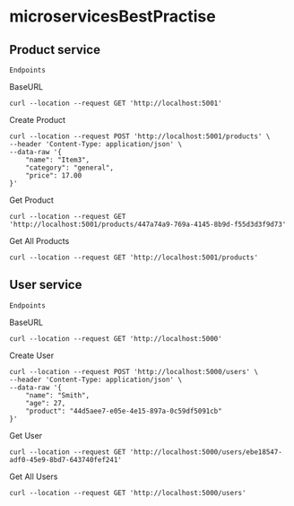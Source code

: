 # microservicesBestPractise

## Product service

`Endpoints`

BaseURL 

```
curl --location --request GET 'http://localhost:5001'
```

Create Product 

```
curl --location --request POST 'http://localhost:5001/products' \
--header 'Content-Type: application/json' \
--data-raw '{
    "name": "Item3",
    "category": "general",
    "price": 17.00
}'
```

Get Product
```
curl --location --request GET 'http://localhost:5001/products/447a74a9-769a-4145-8b9d-f55d3d3f9d73'
```


Get All Products

```
curl --location --request GET 'http://localhost:5001/products'
```

## User service

`Endpoints`

BaseURL 

```
curl --location --request GET 'http://localhost:5000'
```

Create User 

```
curl --location --request POST 'http://localhost:5000/users' \
--header 'Content-Type: application/json' \
--data-raw '{
    "name": "Smith",
    "age": 27,
    "product": "44d5aee7-e05e-4e15-897a-0c59df5091cb"
}'
```

Get User
```
curl --location --request GET 'http://localhost:5000/users/ebe18547-adf0-45e9-8bd7-643740fef241'
```


Get All Users

```
curl --location --request GET 'http://localhost:5000/users'
```